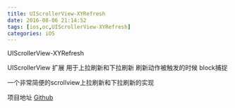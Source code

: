 ```yaml
---
title: UIScrollerView-XYRefresh
date: 2016-08-06 21:14:52
tags: [ios,oc,UIScrollerView-XYRefresh]
categories: iOS
---
```

UIScrollerView-XYRefresh

UIScrollerView 扩展 用于上拉刷新和下拉刷新 刷新动作被触发的时候 block捕捉

一个非常简便的scrollview上拉刷新和下拉刷新的实现

项目地址 [Github](https://github.com/levinXiao/UIScrollerView-XYRefresh)